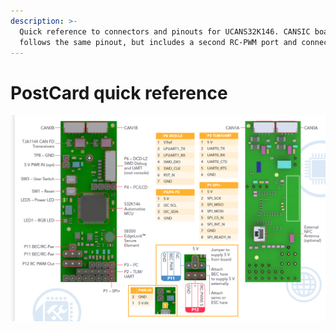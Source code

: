 ```yaml
---
description: >-
  Quick reference to connectors and pinouts for UCANS32K146. CANSIC board
  follows the same pinout, but includes a second RC-PWM port and connector
---
```


# PostCard quick reference



![](.gitbook/assets/image%20%2817%29.png)

